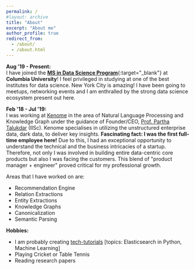 ```yaml
---
permalink: /
#layout: archive
title: "About"
excerpt: "About me"
author_profile: true
redirect_from:
  - /about/
  - /about.html
---
```


<b> Aug '19 - Present: </b><br>
I have joined the [**MS in Data Science Program**](https://datascience.columbia.edu/master-of-science-in-data-science){:target="_blank"} at **Columbia University**! I feel privileged in studying at one of the best institutes for data science. New York City is amazing! I have been going to meetups, networking events and I am enthralled by the strong data science ecosystem present out here.

<b> Feb '18 - Jul '19: </b> <br>
I was working at [Kenome](https://www.kenome.io) in the area of Natural Language Processing and Knowledge Graph under the guidance of Founder/CEO, [Prof. Partha Talukdar](http://talukdar.net/) (IISc). Kenome specialises in utilizing the unstructured enterprise data, dark data, to deliver key insights. **Fascinating fact: I was the first full-time employee here!** Due to this, I had an exceptional opportunity to understand the technical and the business intricacies of a startup. Therefore, not only I was involved in building entire data-centric core products but also I was facing the customers. This blend of "product manager + engineer" proved critical for my professional growth.

Areas that I have worked on are: 
* Recommendation Engine
* Relation Extractions
* Entity Extractions
* Knowledge Graphs
* Canonicalization
* Semantic Parsing

**Hobbies:**
* I am probably creating [tech-tutorials](https://www.youtube.com/channel/UC3rbe5hUTUIAck6j9IwFLGw/playlists?view_as=subscriber_+videos) [topics: Elasticsearch in Python, Machine Learning]
* Playing Cricket or Table Tennis
* Reading research papers
